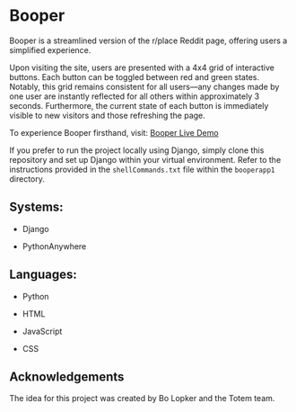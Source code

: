# Booper

Booper is a streamlined version of the r/place Reddit page, offering users a simplified experience.

Upon visiting the site, users are presented with a 4x4 grid of interactive buttons. Each button can be toggled between red and green states. Notably, this grid remains consistent for all users—any changes made by one user are instantly reflected for all others within approximately 3 seconds. Furthermore, the current state of each button is immediately visible to new visitors and those refreshing the page.

To experience Booper firsthand, visit: [Booper Live Demo](http://jacksusank.pythonanywhere.com/)

If you prefer to run the project locally using Django, simply clone this repository and set up Django within your virtual environment. Refer to the instructions provided in the `shellCommands.txt` file within the `booperapp1` directory.

## Systems:
- Django

- PythonAnywhere

## Languages:
- Python
  
- HTML
  
- JavaScript
  
- CSS


## Acknowledgements

The idea for this project was created by Bo Lopker and the Totem team.
